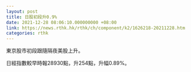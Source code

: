 ```yaml
---
layout: post
title: 日股初段升0.9%
date: 2021-12-28 08:06:10.000000000 +08:00
link: https://news.rthk.hk/rthk/ch/component/k2/1626218-20211228.htm
categories: rthk
---
```


東京股市初段跟隨隔夜美股上升。

日經指數較早時報28930點，升254點，升幅0.89%。
